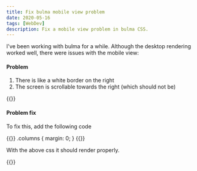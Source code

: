 ```yaml
---
title: Fix bulma mobile view problem
date: 2020-05-16
tags: [WebDev]
description: Fix a mobile view problem in bulma CSS.
---
```


I've been working with bulma for a while. Although the desktop rendering worked well, there were issues with the mobile view:

#### Problem

1. There is like a white border on the right
2. The screen is scrollable towards the right (which should not be)

{{<local-img src="image/bulmafix/problem.gif" caption="Problem">}}

#### Problem fix

To fix this, add the following code

{{<highlight css>}}
.columns {
    margin: 0;
}
{{</highlight>}}

With the above css it should render properly.

{{<local-img src="image/bulmafix/fixed.gif" caption="Problem fixed">}}
